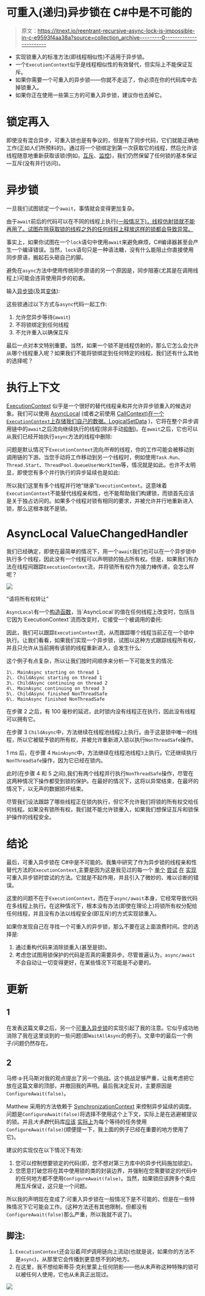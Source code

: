 # 可重入(递归)异步锁在 C#中是不可能的

> 原文：<https://itnext.io/reentrant-recursive-async-lock-is-impossible-in-c-e9593f4aa38a?source=collection_archive---------0----------------------->

*   实现锁重入的标准方法(即线程相似性)不适用于异步锁。
*   一个`ExecutionContext`似乎是线程相似性的有效替代，但实际上不能保证互斥。
*   如果你需要一个可重入的异步锁——你就不走运了，你必须在你的代码库中去掉锁重入。
*   如果你正在使用一些第三方的可重入异步锁，建议你也去掉它。

# 锁定再入

即使没有混合异步，可重入锁也是有争议的，但是有了同步代码，它们就能正确地工作(正如人们所预料的)。通过将一个锁绑定到第一次获取它的线程，然后允许该线程随意地重新获取该锁(例如，[互斥](https://docs.microsoft.com/en-us/dotnet/standard/threading/mutexes)、[监控](https://docs.microsoft.com/en-us/dotnet/csharp/language-reference/keywords/lock-statement))，我们仍然保留了任何锁的基本保证—互斥(没有并行访问)。

# 异步锁

一旦我们试图锁定一个`await`，事情就会变得更加复杂。

由于`await`前后的代码可以在不同的线程上执行[(一般情况下)，线程仿射锁就不能再用了。试图在除获取锁的线程之外的任何线程上释放这样的锁都会导致异常。](https://devblogs.microsoft.com/dotnet/configureawait-faq/)

事实上，如果你试图在一个`lock`语句中使用`await`来避免麻烦，C#编译器甚至会产生一个编译错误。当然，`lock`语句只是一种语法糖，没有什么能阻止你直接使用同步原语，搬起石头砸自己的脚。

避免在`async`方法中使用传统同步原语的另一个原因是，同步阻塞(尤其是在调用线程上)可能会违背使用异步的初衷。

输入[异步锁](https://devblogs.microsoft.com/pfxteam/building-async-coordination-primitives-part-6-asynclock/)(及其[变体](https://github.com/StephenCleary/AsyncEx/blob/master/doc/AsyncLock.md)):

这些锁通过以下方式与`async`代码一起工作:

1.  允许您异步等待(`await`)
2.  不将锁绑定到任何线程
3.  不允许重入以确保互斥

最后一点对本文特别重要。当然，如果一个锁不是线程仿射的，那么它怎么会允许从哪个线程重入呢？如果我们不能将锁绑定到任何特定的线程，我们还有什么其他的选择呢？

# 执行上下文

[ExecutionContext](https://devblogs.microsoft.com/pfxteam/executioncontext-vs-synchronizationcontext/) 似乎是一个很好的替代线程亲和并允许异步锁重入的候选对象。我们可以使用 [AsyncLocal](https://docs.microsoft.com/en-us/dotnet/api/system.threading.asynclocal-1?view=net-5.0) (或者之前使用 [CallContext)在一个`ExecutionContext`上存储我们自己的数据。LogicalSetData](https://docs.microsoft.com/en-us/dotnet/api/system.runtime.remoting.messaging.callcontext.logicalsetdata?view=netframework-4.8) )，它将在整个异步调用链中的`await`之后流向继续执行的线程(除非手动[抑制](https://docs.microsoft.com/en-us/dotnet/api/system.threading.executioncontext.suppressflow?view=net-5.0#System_Threading_ExecutionContext_SuppressFlow))。在`await`之后，它也可以从我们已经开始执行`async`方法的线程中删除:

问题是默认情况下`ExecutionContext`流向*所有*的线程，你的工作可能会被移动到调用链的下游。当您手动将工作移动到另一个线程时，例如使用`Task.Run`、`Thread.Start`、`ThreadPool.QueueUserWorkItem`等，情况就是如此。也许不太明显，即使您有多个并行执行的异步延续也是如此:

所以我们这里有多个线程并行地“继承”`ExecutionContext`。这意味着`ExecutionContext`不能替代线程亲和性，也不能帮助我们构建锁，而锁首先应该是关于独占访问的。如果多个线程对锁有相同的要求，并被允许并行地重新进入锁，那么这根本就不是锁。

# AsyncLocal ValueChangedHandler

我们已经确定，即使在最简单的情况下，用一个`await`我们也可以在一个异步锁中执行多个线程，因此没有一个线程可以声明锁的独占所有权。但是，如果我们有办法在线程间跟踪`ExecutionContext`流，并将锁所有权作为接力棒传递，会怎么样呢？

![](img/b94151d4a953b8a1cb91d84004359f33.png)

“请将所有权转让”

`AsyncLocal`有一个[构造函数](https://docs.microsoft.com/en-us/dotnet/api/system.threading.asynclocal-1.-ctor?view=net-5.0#System_Threading_AsyncLocal_1__ctor_System_Action_System_Threading_AsyncLocalValueChangedArgs__0___)，当`AsyncLocal`的值在任何线程上改变时，包括当它因为`ExecutionContext`流而改变时，它接受一个被调用的委托:

因此，我们可以跟踪`ExecutionContext`流，从而跟踪哪个线程当前正在一个锁中执行。让我们看看，如果我们实现一个异步锁，试图以这种方式跟踪线程所有权，并且只允许从当前拥有该锁的线程重新进入，会发生什么:

这个例子有点复杂，所以让我们按时间顺序来分析一下可能发生的情况:

```
1\. MainAsync starting on thread 1
2\. ChildAsync starting on thread 1
3\. ChildAsync continuing on thread 2
4\. MainAsync continuing on thread 3
5\. ChildAsync finished NonThreadSafe
6\. MainAsync finished NonThreadSafe
```

在步骤 2 之后，有 100 毫秒的延迟，此时锁内没有线程正在执行，因此没有线程可以拥有它。

在步骤 3 `ChildAsync`中，方法继续在线程池线程`2`上执行。由于这是锁中唯一的线程，所以它被赋予锁的所有权，并被允许重新进入锁以执行`NonThreadSafe`操作。

1 ms 后，在步骤 4 `MainAsync`中，方法继续在线程池线程`3`上执行。它还继续执行`NonThreadSafe`操作，因为它已经在锁内。

此时(在步骤 4 和 5 之间),我们有两个线程并行执行`NonThreadSafe`操作，尽管在这两种情况下操作都受到锁的保护。在最好的情况下，这将以异常结束，在最坏的情况下，以无声的数据损坏结束。

尽管我们设法跟踪了哪些线程正在锁内执行，但它不允许我们将锁的所有权交给任何线程。如果没有锁所有权，我们就不能允许锁重入，如果我们想保证互斥和锁保护操作的线程安全。

# 结论

最后，可重入异步锁在 C#中是不可能的。我集中研究了作为异步锁的线程亲和性替代方法的`ExecutionContext`,主要是因为这是我见过的每一个 [单个](https://github.com/mysteryjeans/Flettu/) [尝试](https://asherman.io/projects/csharp-async-reentrant-locks.html) [在](https://github.com/jasonkuo41/CellWars.Threading.AsyncLock) [实现](https://github.com/StephenCleary/AsyncEx/blob/v4/Source/Unit%20Tests/AdvancedExamples/RecursiveAsyncLockExample.cs)可重入异步锁时尝试的方法。它就是不起作用，并且引入了微妙的、难以诊断的错误。

这里的问题不在于`ExecutionContext`，而在于`async/await`本身，它经常导致代码在多线程上执行。在这种情况下，根本没有办法(即使在理论上)将锁所有权分配给任何线程，并且没有办法以线程安全(即互斥)的方式实现锁重入。

如果你发现自己在寻找一个可重入的异步锁，那么不要在这上面浪费时间。您的选择是:

1.  通过重构代码来消除锁重入(甚至是锁)。
2.  考虑您试图用锁保护的代码是否真的需要异步。尽管普遍认为，`async/await`不会自动让一切变得更好，在某些情况下可能是不必要的。

# 更新

## 1

在发表这篇文章之后，另一个[可重入异步锁](https://github.com/dotnet/wcf/blob/ce7428c2962e4ea4fce9c9c3e5999758a52bc4b9/src/System.Private.ServiceModel/src/Internals/System/Runtime/AsyncLock.cs)的实现引起了我的注意。它似乎成功地消除了我在这里谈到的一些问题(即`WaitAllAsync`的例子)。文章中的最后一个例子/问题仍然存在。

## 2

马修·a·托马斯对我的观点提出了另一个挑战。这个挑战足够严重，让我考虑把它放在这篇文章的顶部，并撤回我的声明。最后我决定反对，主要原因是`ConfigureAwait(false)`。

Matthew 采用的方法依赖于 [SynchronizationContext](https://devblogs.microsoft.com/pfxteam/executioncontext-vs-synchronizationcontext/) 来控制异步延续的调度。问题是`ConfigureAwait(false)`将选择不使用这个上下文，实际上是在逃避被提议的锁。并且*大多数*代码库[应该](https://devblogs.microsoft.com/dotnet/configureawait-faq/) [实际上](https://blog.stephencleary.com/2012/02/async-and-await.html#avoiding-context)为每个等待的任务使用`ConfigureAwait(false)`(顺便提一下，我上面的例子已经在重要的地方使用了它)。

建议的实现仅在以下情况下有效:

1.  您可以控制想要锁定的代码(即，您不想对第三方库中的异步代码施加锁定)。
2.  您愿意打破您将在其中使用锁的类的封装边界，并强制在您需要锁定的代码中的任何地方都不使用`ConfigureAwait(false)`。当然，如果锁应该跨多个类应用互斥保证，这只是一个问题。

所以我的声明现在变成了:可重入异步锁在一般情况下是不可能的，但是在一些特殊情况下它可能会工作。(这种方法还有其他限制，但都没有`ConfigureAwait(false)`那么严重，所以我就不说了)。

## 脚注:

1.  `ExecutionContext`还会沿着*同步*调用链向上流动(也就是说，如果你的方法不是`async`)，从那里它会传播到更意想不到的地方。
2.  在这里，我不想给斯蒂芬·克利里蒙上任何阴影——他从未声称这种特殊的锁可以被任何人使用，它也从未真正出现过。

![](img/53c93d55908b9f50821a5a802acd84bf.png)